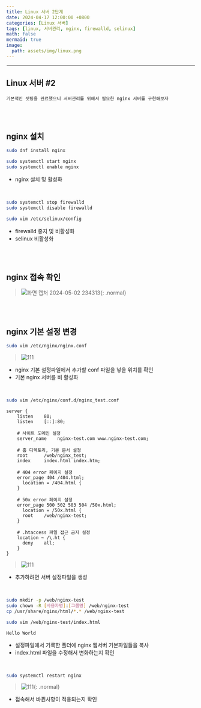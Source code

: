 ```yaml
---
title: Linux 서버 2단계
date: 2024-04-17 12:00:00 +0800
categories: [Linux 서버]
tags: [linux, 서버관리, nginx, firewalld, selinux]
math: false
mermaid: true
image:
  path: assets/img/linux.png
---
```


<hr style="border:1px solid white">

## Linux 서버 #2
```
기본적인 셋팅을 완료했으니 서버관리를 위해서 필요한 nginx 서버를 구현해보자
```

<br/><br/>

## nginx 설치
```bash
sudo dnf install nginx

sudo systemctl start nginx
sudo systemctl enable nginx
```
- nginx 설치 및 활성화 

<br/>

```bash
sudo systemctl stop firewalld
sudo systemctl disable firewalld

sudo vim /etc/selinux/config
```
- firewalld 중지 및 비활성화
- selinux 비활성화

<br/><br/>

## nginx 접속 확인
> ![화면 캡처 2024-05-02 234313](https://github.com/alphathx13/alphathx13.github.io/assets/163115993/4ae839af-d119-4cd7-b1ae-293a5c42e553){: .normal}

<br/><br/>

## nginx 기본 설정 변경
```bash
sudo vim /etc/nginx/nginx.conf
```
> ![111](https://github.com/alphathx13/alphathx13.github.io/assets/163115993/5e810cb5-1cdb-4e5f-8600-306f5595f3e0)
- nginx 기본 설정파일에서 추가할 conf 파일을 넣을 위치를 확인
- 기본 nginx 서버를 비 활성화

<br/>

```bash
sudo vim /etc/nginx/conf.d/nginx_test.conf
```
```vim
server {
    listen    80;
    listen    [::]:80;

    # 사이트 도메인 설정
    server_name    nginx-test.com www.nginx-test.com;

    # 홈 디렉토리, 기본 문서 설정
    root      /web/nginx_test;
    index     index.html index.htm;

    # 404 error 페이지 설정
    error_page 404 /404.html;
      location = /404.html {
    }

    # 50x error 페이지 설정
    error_page 500 502 503 504 /50x.html;
      location = /50x.html {
      root    /web/nginx-test;
    }

    # .htaccess 파일 접근 금지 설정
    location ~ /\.ht {
      deny    all;
    }
}
```
> ![111](https://github.com/alphathx13/alphathx13.github.io/assets/163115993/217d6f1e-561f-4492-938c-2eb82652b270)
- 추가하려면 서버 설정파일을 생성

<br/>

```bash
sudo mkdir -p /web/nginx-test
sudo chown -R [사용자명]:[그룹명] /web/nginx-test
cp /usr/share/nginx/html/*.* /web/nginx-test

sudo vim /web/nginx-test/index.html
```
```vim
Hello World
```
- 설정파일에서 기록한 폴더에 nginx 웹서버 기본파일들을 복사
- index.html 파일을 수정해서 변화하는지 확인

<br/>

```bash
sudo systemctl restart nginx
```
> ![111](https://github.com/alphathx13/alphathx13.github.io/assets/163115993/bfb6a3ab-aa69-4663-bb46-0c84c01360af){: .normal}
- 접속해서 바뀐사항이 적용되는지 확인